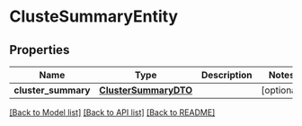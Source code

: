 # ClusteSummaryEntity

## Properties
Name | Type | Description | Notes
------------ | ------------- | ------------- | -------------
**cluster_summary** | [**ClusterSummaryDTO**](ClusterSummaryDTO.md) |  | [optional] 

[[Back to Model list]](../nifiDocs.md#documentation-for-models) [[Back to API list]](../nifiDocs.md#documentation-for-api-endpoints) [[Back to README]](../nifiDocs.md)


